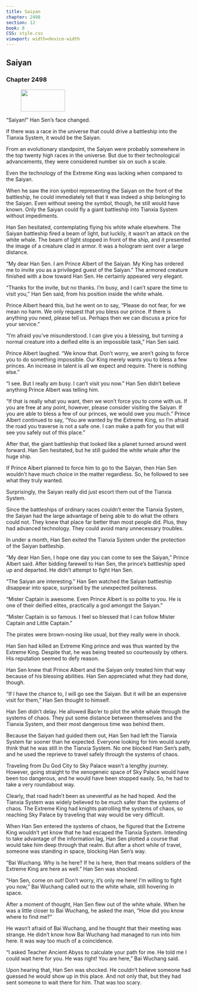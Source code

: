```yaml
---
title: Saiyan
chapter: 2498
section: 12
book: 8
CSS: style.css
viewport: width=device-width
---
```


## Saiyan

### Chapter 2498

<figure>
	<img src="../Images/gem.gif" alt="" id="gem" width="120" height="60" />
</figure>

“Saiyan!” Han Sen’s face changed.

If there was a race in the universe that could drive a battleship into the Tianxia System, it would be the Saiyan.

From an evolutionary standpoint, the Saiyan were probably somewhere in the top twenty high races in the universe. But due to their technological advancements, they were considered number six on such a scale.

Even the technology of the Extreme King was lacking when compared to the Saiyan.

When he saw the iron symbol representing the Saiyan on the front of the battleship, he could immediately tell that it was indeed a ship belonging to the Saiyan. Even without seeing the symbol, though, he still would have known. Only the Saiyan could fly a giant battleship into Tianxia System without impediments.

Han Sen hesitated, contemplating flying his white whale elsewhere. The Saiyan battleship fired a beam of light, but luckily, it wasn’t an attack on the white whale. The beam of light stopped in front of the ship, and it presented the image of a creature clad in armor. It was a hologram sent over a large distance.

“My dear Han Sen. I am Prince Albert of the Saiyan. My King has ordered me to invite you as a privileged guest of the Saiyan.” The armored creature finished with a bow toward Han Sen. He certainly appeared very elegant.

“Thanks for the invite, but no thanks. I’m busy, and I can’t spare the time to visit you,” Han Sen said, from his position inside the white whale.

Prince Albert heard this, but he went on to say, “Please do not fear, for we mean no harm. We only request that you bless our prince. If there is anything you need, please tell us. Perhaps then we can discuss a price for your service.”

“I’m afraid you’ve misunderstood. I can give you a blessing, but turning a normal creature into a deified elite is an impossible task,” Han Sen said.

Prince Albert laughed. “We know that. Don’t worry, we aren’t going to force you to do something impossible. Our King merely wants you to bless a few princes. An increase in talent is all we expect and require. There is nothing else.”

“I see. But I really am busy. I can’t visit you now.” Han Sen didn’t believe anything Prince Albert was telling him.

“If that is really what you want, then we won’t force you to come with us. If you are free at any point, however, please consider visiting the Saiyan. If you are able to bless a few of our princes, we would owe you much.” Prince Albert continued to say, “You are wanted by the Extreme King, so I’m afraid the road you traverse is not a safe one. I can make a path for you that will see you safely out of this place.”

After that, the giant battleship that looked like a planet turned around went forward. Han Sen hesitated, but he still guided the white whale after the huge ship.

If Prince Albert planned to force him to go to the Saiyan, then Han Sen wouldn’t have much choice in the matter regardless. So, he followed to see what they truly wanted.

Surprisingly, the Saiyan really did just escort them out of the Tianxia System.

Since the battleships of ordinary races couldn’t enter the Tianxia System, the Saiyan had the large advantage of being able to do what the others could not. They knew that place far better than most people did. Plus, they had advanced technology. They could avoid many unnecessary troubles.

In under a month, Han Sen exited the Tianxia System under the protection of the Saiyan battleship.

“My dear Han Sen, I hope one day you can come to see the Saiyan,” Prince Albert said. After bidding farewell to Han Sen, the prince’s battleship sped up and departed. He didn’t attempt to fight Han Sen.

“The Saiyan are interesting.” Han Sen watched the Saiyan battleship disappear into space, surprised by the unexpected politeness.

“Mister Captain is awesome. Even Prince Albert is so polite to you. He is one of their deified elites, practically a god amongst the Saiyan.”

“Mister Captain is so famous. I feel so blessed that I can follow Mister Captain and Little Captain.”

The pirates were brown-nosing like usual, but they really were in shock.

Han Sen had killed an Extreme King prince and was thus wanted by the Extreme King. Despite that, he was being treated so courteously by others. His reputation seemed to defy reason.

Han Sen knew that Prince Albert and the Saiyan only treated him that way because of his blessing abilities. Han Sen appreciated what they had done, though.

“If I have the chance to, I will go see the Saiyan. But it will be an expensive visit for them,” Han Sen thought to himself.

Han Sen didn’t delay. He allowed Bao’er to pilot the white whale through the systems of chaos. They put some distance between themselves and the Tianxia System, and their most dangerous time was behind them.

Because the Saiyan had guided them out, Han Sen had left the Tianxia System far sooner than he expected. Everyone looking for him would surely think that he was still in the Tianxia System. No one blocked Han Sen’s path, and he used the reprieve to travel safely through the systems of chaos.

Traveling from Du God City to Sky Palace wasn’t a lengthy journey. However, going straight to the xenogeneic space of Sky Palace would have been too dangerous, and he would have been stopped easily. So, he had to take a very roundabout way.

Clearly, that road hadn’t been as uneventful as he had hoped. And the Tianxia System was widely believed to be much safer than the systems of chaos. The Extreme King had knights patrolling the systems of chaos, so reaching Sky Palace by traveling that way would be very difficult.

When Han Sen entered the systems of chaos, he figured that the Extreme King wouldn’t yet know that he had escaped the Tianxia System. Intending to take advantage of the information lag, Han Sen plotted a course that would take him deep through that realm. But after a short while of travel, someone was standing in space, blocking Han Sen’s way.

“Bai Wuchang. Why is he here? If he is here, then that means soldiers of the Extreme King are here as well.” Han Sen was shocked.

“Han Sen, come on out! Don’t worry, it’s only me here! I’m willing to fight you now,” Bai Wuchang called out to the white whale, still hovering in space.

After a moment of thought, Han Sen flew out of the white whale. When he was a little closer to Bai Wuchang, he asked the man, “How did you know where to find me?”

He wasn’t afraid of Bai Wuchang, and he thought that their meeting was strange. He didn’t know how Bai Wuchang had managed to run into him here. It was way too much of a coincidence.

“I asked Teacher Ancient Abyss to calculate your path for me. He told me I could wait here for you. He was right! You are here,” Bai Wuchang said.

Upon hearing that, Han Sen was shocked. He couldn’t believe someone had guessed he would show up in this place. And not only that, but they had sent someone to wait there for him. That was too scary.